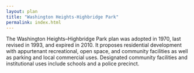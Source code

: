 ```yaml
---
layout: plan
title: "Washington Heights-Highbridge Park"
permalink: index.html
---
```


The Washington Heights–Highbridge Park plan was adopted in 1970, last revised in 1993, and expired in 2010. It proposes residential development with appurtenant recreational, open space, and community facilities as well as parking and local commercial uses. Designated community facilities and institutional uses include schools and a police precinct.